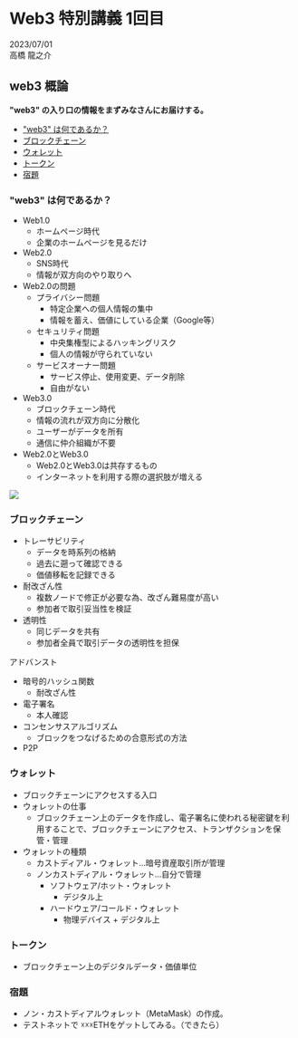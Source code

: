 # Web3 特別講義 1回目

2023/07/01 <br />
高橋 龍之介

## web3 概論

**"web3" の入り口の情報をまずみなさんにお届けする。**

 * ["web3" は何であるか？](#web3-は何であるか)
 * [ブロックチェーン](#ブロックチェーン)
 * [ウォレット](#ウォレット)
 * [トークン](#トークン)
 * [宿題](#宿題)

### "web3" は何であるか？

- Web1.0
    - ホームページ時代
    - 企業のホームページを見るだけ
- Web2.0
    - SNS時代
    - 情報が双方向のやり取りへ
- Web2.0の問題
    - プライバシー問題
        - 特定企業への個人情報の集中
        - 情報を蓄え、価値にしている企業（Google等）
    - セキュリティ問題
        - 中央集権型によるハッキングリスク
        - 個人の情報が守られていない
    - サービスオーナー問題
        - サービス停止、使用変更、データ削除
        - 自由がない
- Web3.0
    - ブロックチェーン時代
    - 情報の流れが双方向に分散化
    - ユーザーがデータを所有
    - 通信に仲介組織が不要
- Web2.0とWeb3.0
    - Web2.0とWeb3.0は共存するもの
    - インターネットを利用する際の選択肢が増える

![](https://i.gyazo.com/1bea6e7f3b8d7b6d82f15f4933af9093.jpg)

### ブロックチェーン

- トレーサビリティ
    - データを時系列の格納
    - 過去に遡って確認できる
    - 価値移転を記録できる
- 耐改ざん性
    - 複数ノードで修正が必要な為、改ざん難易度が高い
    - 参加者で取引妥当性を検証
- 透明性
    - 同じデータを共有
    - 参加者全員で取引データの透明性を担保

アドバンスト

- 暗号的ハッシュ関数
    - 耐改ざん性
- 電子署名
    - 本人確認
- コンセンサスアルゴリズム
    - ブロックをつなげるための合意形式の方法
- P2P

### ウォレット

- ブロックチェーンにアクセスする入口
- ウォレットの仕事
    - ブロックチェーン上のデータを作成し、電子署名に使われる秘密鍵を利用することで、ブロックチェーンにアクセス、トランザクションを保管・管理
- ウォレットの種類
    - カストディアル・ウォレット...暗号資産取引所が管理
    - ノンカストディアル・ウォレット...自分で管理
        - ソフトウェア/ホット・ウォレット
            - デジタル上
        - ハードウェア/コールド・ウォレット
            - 物理デバイス + デジタル上

### トークン

- ブロックチェーン上のデジタルデータ・価値単位

### 宿題

- ノン・カストディアルウォレット（MetaMask）の作成。
- テストネットで ☓☓☓ETHをゲットしてみる。（できたら）